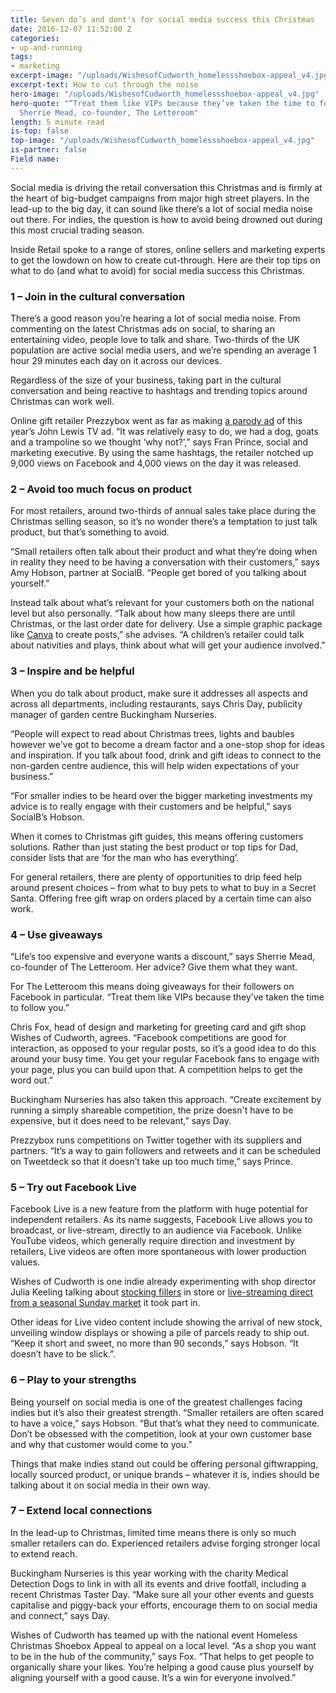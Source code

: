 ```yaml
---
title: Seven do’s and dont's for social media success this Christmas
date: 2016-12-07 11:52:00 Z
categories:
- up-and-running
tags:
- marketing
excerpt-image: "/uploads/WishesofCudworth_homelessshoebox-appeal_v4.jpg"
excerpt-text: How to cut through the noise
hero-image: "/uploads/WishesofCudworth_homelessshoebox-appeal_v4.jpg"
hero-quote: "“Treat them like VIPs because they’ve taken the time to follow you.”
  Sherrie Mead, co-founder, The Letteroom"
length: 5 minute read
is-top: false
top-image: "/uploads/WishesofCudworth_homelessshoebox-appeal_v4.jpg"
is-partner: false
Field name: 
---
```


Social media is driving the retail conversation this Christmas and is firmly at the heart of big-budget campaigns from major high street players. In the lead-up to the big day, it can sound like there’s a lot of social media noise out there. For indies, the question is how to avoid being drowned out during this most crucial trading season.

Inside Retail spoke to a range of stores, online sellers and marketing experts to get the lowdown on how to create cut-through.  Here are their top tips on what to do (and what to avoid) for social media success this Christmas.

### 1 –  Join in the cultural conversation

There’s a good reason you’re hearing a lot of social media noise. From commenting on the latest Christmas ads on social, to sharing an entertaining video, people love to talk and share. Two-thirds of the UK population are active social media users, and we’re spending an average 1 hour 29 minutes each day on it across our devices.

Regardless of the size of your business, taking part in the cultural conversation and being reactive to hashtags and trending topics around Christmas can work well.

Online gift retailer Prezzybox went as far as making [a parody ad](https://www.youtube.com/watch?v=mZmEWRg5SNE) of this year’s John Lewis TV ad. “It was relatively easy to do, we had a dog, goats and a trampoline so we thought ‘why not?’,” says Fran Prince, social and marketing executive. By using the same hashtags, the retailer notched up 9,000 views on Facebook and 4,000 views on the day it was released.

### 2 – Avoid too much focus on product

For most retailers, around two-thirds of annual sales take place during the Christmas selling season, so it’s no wonder there’s a temptation to just talk product, but that’s something to avoid.

“Small retailers often talk about their product and what they’re doing when in reality they need to be having a conversation with their customers,” says Amy Hobson, partner at SocialB. “People get bored of you talking about yourself.”

Instead talk about what’s relevant for your customers both on the national level but also personally. “Talk about how many sleeps there are until Christmas, or the last order date for delivery. Use a simple graphic package like [Canva](https://www.canva.com/) to create posts,” she advises. “A children’s retailer could talk about nativities and plays, think about what will get your audience involved.”

### 3 – Inspire and be helpful

When you do talk about product, make sure it addresses all aspects and across all departments, including restaurants, says Chris Day, publicity manager of garden centre Buckingham Nurseries.

“People will expect to read about Christmas trees, lights and baubles however we've got to become a dream factor and a one-stop shop for ideas and inspiration. If you talk about
food, drink and gift ideas to connect to the non-garden centre audience, this will help widen expectations of your business.”

“For smaller indies to be heard over the bigger marketing investments my advice is to really engage with their customers and be helpful,” says SocialB’s Hobson.

When it comes to Christmas gift guides, this means offering customers solutions. Rather than just stating the best product or top tips for Dad, consider lists that are ‘for the man who has everything’.

For general retailers, there are plenty of opportunities to drip feed help around present choices – from what to buy pets to what to buy in a Secret Santa. Offering free gift wrap on orders placed by a certain time can also work.

### 4 – Use giveaways

“Life’s too expensive and everyone wants a discount,” says Sherrie Mead, co-founder of The Letteroom. Her advice? Give them what they want.

For The Letteroom this means doing giveaways for their followers on Facebook in particular. “Treat them like VIPs because they’ve taken the time to follow you.”

Chris Fox, head of design and marketing for greeting card and gift shop Wishes of Cudworth, agrees. “Facebook competitions are good for interaction, as opposed to your regular posts, so it’s a good idea to do this around your busy time. You get your regular Facebook fans to engage with your page, plus you can build upon that. A competition helps to get the word out.”

Buckingham Nurseries has also taken this approach. “Create excitement by running a simply shareable competition, the prize doesn't have to be expensive, but it does need to be relevant,” says Day.

Prezzybox runs competitions on Twitter together with its suppliers and partners. “It’s a way to gain followers and retweets and it can be scheduled on Tweetdeck so that it doesn’t take up too much time,” says Prince.

### 5 – Try out Facebook Live

Facebook Live is a new feature from the platform with huge potential for independent retailers. As its name suggests, Facebook Live allows you to broadcast, or live-stream, directly to an audience via Facebook. Unlike YouTube videos, which generally require direction and investment by retailers, Live videos are often more spontaneous with lower production values.

Wishes of Cudworth is one indie already experimenting with shop director Julia Keeling talking about [stocking fillers](https://www.facebook.com/wishesofcudworth/videos/1160775924012392/) in store or [live-streaming direct from a seasonal Sunday market](https://www.facebook.com/wishesofcudworth/videos/1168350633254921/) it took part in.

Other ideas for Live video content include showing the arrival of new stock, unveiling window displays or showing a pile of parcels ready to ship out. “Keep it short and sweet, no more than 90 seconds,” says Hobson. “It doesn’t have to be slick.”.

### 6 – Play to your strengths

Being yourself on social media is one of the greatest challenges facing indies but it’s also their greatest strength. “Smaller retailers are often scared to have a voice,” says Hobson. “But that’s what they need to communicate. Don’t be obsessed with the competition, look at your own customer base and why that customer would come to you.”

Things that make indies stand out could be offering personal giftwrapping, locally sourced product, or unique brands – whatever it is, indies should be talking about it on social media in their own way.

### 7 – Extend local connections

In the lead-up to Christmas, limited time means there is only so much smaller retailers can do. Experienced retailers advise forging stronger local to extend reach.

Buckingham Nurseries is this year working with the charity Medical Detection Dogs to link in with all its events and drive footfall, including a recent Christmas Taster Day. “Make sure all your other events and guests capitalise and piggy-back your efforts, encourage them to on social media and connect,” says Day.

Wishes of Cudworth has teamed up with the national event Homeless Christmas Shoebox Appeal to appeal on a local level. “As a shop you want to be in the hub of the community,” says Fox. “That helps to get people to organically share your likes. You’re helping a good cause plus yourself by aligning yourself with a good cause. It’s a win for everyone involved.”